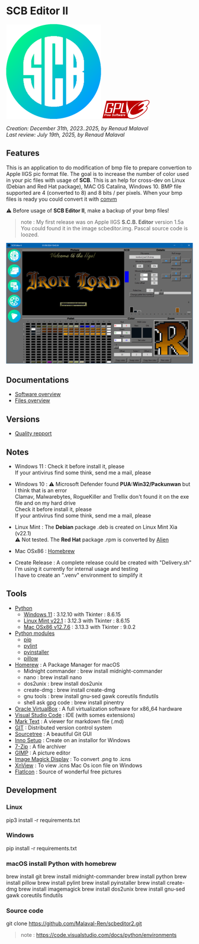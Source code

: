 
# **SCB Editor II**

![Alt text](scbeditor2_T_256x256.png "scbeditor2")    ![Alt text](./gplv3-127x51.png "license GPL v3")


_Creation: December 31th, 2023..2025, by Renaud Malaval_  
_Last review: July 19th, 2025, by Renaud Malaval_

## Features

  This is an application to do modification of bmp file to prepare convertion to Apple IIGS pic format file.
  The goal is to increase the number of color used in your pic files with usage of **SCB**.
  This is an help for cross-dev on Linux (Debian and Red Hat package), MAC OS Catalina, Windows 10.
  BMP file supported are 4 (converted to 8) and 8 bits / per pixels.
  When your bmp files is ready you could convert it with [convm](https://github.com/Malaval-Ren/ConvM)

  :warning: Before usage of **SCB Editor II**, make a backup of your bmp files!

> note : My first release was on Apple IIGS **S.C.B. Editor** version 1.5a
> You could found it in the image scbeditor.img.
> Pascal source code is loozed.

![Alt text](./Documents/presentation.png "SCBEditor II")

## **Documentations**

- [Software overview](Documents/manual.md)
- [Files overview](Documents/Catalog_Files.md)

## **Versions**

- [Quality repport](Quality_pylint_log.md)

## **Notes**

- Windows 11 :
Check it before install it, please  
If your antivirus find some think, send me a mail, please  

- Windows 10 :
:warning: Microsoft Defender found **PUA:Win32/Packunwan** but I think that is an error  
Clamav, Malwarebytes, RogueKiller and Trellix don't found it on the exe file and on my hard drive  
Check it before install it, please  
If your antivirus find some think, send me a mail, please  

- Linux Mint :
The **Debian** package .deb is created on Linux Mint Xia (v22.1)  
:warning: Not tested. The **Red Hat** package .rpm is converted by [Alien](https://joeyh.name/code/alien/)  

- Mac OSx86 :
[Homebrew](https://brew.sh/)  

- Create Release :
A complete release could be created with "Delivery.sh"  
I'm using it currently for internal usage and testing  
I have to create an ".venv" environment to simplify it  

## **Tools**

- [Python](https://www.python.org/)
  - [Windows 11](https://www.microsoft.com/en-us/software-download/windows11) : 3.12.10 with Tkinter : 8.6.15
  - [Linux Mint v22.1](https://linuxmint.com/) : 3.12.3  with Tkinter : 8.6.15
  - [Mac OSx86 v12.7.6](https://apps.apple.com/fr/app/macos-monterey/id1576738294?mt=12) : 3.13.3 with Tkinter : 9.0.2
- [Python modules](https://pypi.org/)
  - [pip](https://pypi.org/project/pip/)
  - [pylint](https://pypi.org/project/pylint/)
  - [pyinstaller](https://pyinstaller.org/en/stable/)
  - [pillow](https://pypi.org/project/pillow/)
- [Homerew](https://brew.sh/) : A Package Manager for macOS
  - Midnight commander : brew install midnight-commander
  - nano : brew install nano
  - dos2unix : brew install dos2unix
  - create-dmg : brew install create-dmg
  - gnu tools : brew install gnu-sed gawk coreutils findutils
  - shell ask gpg code : brew install pinentry
- [Oracle VirtualBox](https://www.virtualbox.org/) : A full virtualization software for x86_64 hardware
- [Visual Studio Code](https://code.visualstudio.com/) : IDE (with somes extensions)
- [Mark Text](https://www.marktext.cc/) : A viewer for markdown file (.md)
- [GIT](https://git-scm.com/) : Distributed version control system
- [Sourcetree](https://sourcetreeapp.com/) : A beautiful Git GUI
- [Inno Setup](https://jrsoftware.org/isinfo.php) : Create on an installor for Windows
- [7-Zip](https://www.7-zip.org/) : A file archiver
- [GIMP](https://www.gimp.org/) : A picture editor
- [Image Magick Display](https://imagemagick.org/) : To convert .png to .icns
- [XnView](https://www.xnview.com/) : To view .icns Mac Os icon file on Windows
- [FlatIcon](https://www.flaticon.com) : Source of wonderful free pictures

## **Development**

### **Linux**

pip3 install -r requirements.txt

### **Windows**

pip install -r requirements.txt

### **macOS** install Python with homebrew

brew install git
brew install midnight-commander
brew install python
brew install pillow
brew install pylint
brew install pyinstaller
brew install create-dmg
brew install imagemagick
brew install dos2unix
brew install gnu-sed gawk coreutils findutils

### Source code

git clone https://github.com/Malaval-Ren/scbeditor2.git

>note : https://code.visualstudio.com/docs/python/environments
